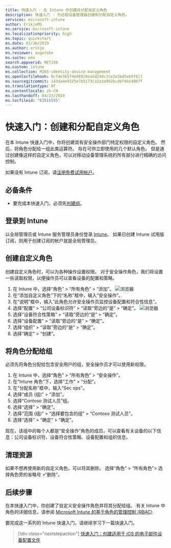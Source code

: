 ```yaml
---
title: 快速入门 - 在 Intune 中创建并分配自定义角色
description: 快速入门 - 为远程设备管理器创建和分配自定义角色。
services: microsoft-intune
author: ErikjeMS
ms.service: microsoft-intune
ms.localizationpriority: high
ms.topic: quickstart
ms.date: 03/26/2019
ms.author: erikje
ms.reviewer: angerobe
ms.suite: ems
search.appverid: MET150
ms.custom: intune
ms.collection: M365-identity-device-management
ms.openlocfilehash: 6cf4e365f4e68920ea5d24dc3ce2e1bd5eb9f817
ms.sourcegitcommit: 143dade9125e7b5173ca2a3a902bcd6f4b14067f
ms.translationtype: HT
ms.contentlocale: zh-CN
ms.lasthandoff: 04/23/2019
ms.locfileid: "61511555"
---
```

# <a name="quickstart-create-and-assign-a-custom-role"></a>快速入门：创建和分配自定义角色

在本 Intune 快速入门中，你将创建具有安全操作部门特定权限的自定义角色。 然后，将角色分配给一组此类运算符。 存在可供立即使用的几个默认角色。 但是通过创建像这样的自定义角色，可以对移动设备管理系统的所有部分进行精确的访问控制。

如果没有 Intune 订阅，请[注册免费试用帐户](free-trial-sign-up.md)。

## <a name="prerequisites"></a>必备条件

- 要完成本快速入门，必须先[创建组](quickstart-create-group.md)。

## <a name="sign-in-to-intune"></a>登录到 Intune

以全局管理员或 Intune 服务管理员身份登录 [Intune](https://aka.ms/intuneportal)。 如果已创建 Intune 试用版订阅，则用于创建订阅的帐户就是全局管理员。

## <a name="create-a-custom-role"></a>创建自定义角色

创建自定义角色时，可以为各种操作设置权限。 对于安全操作角色，我们将设置一些读取权限，以便操作员可以查看设备的配置和策略。

1. 在 Intune 中，选择“角色” > “所有角色” > “添加”。
![浏览器](media/quickstart-create-custom-role/add-custom-role.png)
2. 在“添加自定义角色”下的“名称”框中，输入“安全操作”。
3. 在“说明”框中，输入“此角色允许安全操作员监控设备配置和符合性信息”。
4. 选择“配置” > “公司设备标识符” > “读取”旁边的“是” > “确定”。
![浏览器](media/quickstart-create-custom-role/corp-device-id-read.png)
5. 选择“设备符合性策略” > “读取”旁边的“是” > “确定”。
6. 选择“设备配置” > “读取”旁边的“是” > “确定”。
7. 选择“组织” > “读取”旁边的“是” > “确定”。
8. 选择“确定” > “创建”。

## <a name="assign-the-role-to-a-group"></a>将角色分配给组

必须先将角色分配给包含安全用户的组，安全操作员才可以使用新权限。

1. 在 Intune 中，选择“角色” > “所有角色” > “安全操作”。
2. 在“Intune 角色”下，选择“工作” > “分配”。
3. 在“分配名称”框中，输入“Sec ops”。
4. 选择“成员 (组)” > “添加”。
5. 选择“Contoso 测试人员”组。
6. 选择“选择” > “确定”。
7. 选择“范围 (组)” > “选择要包含的组” > “Contoso 测试人员”。
8. 选择“选择” > “确定” > “确定”。

现在，该组中的每个人都是“安全操作”角色的成员，可以查看有关设备的以下信息：公司设备标识符、设备符合性策略、设备配置和组织信息。

## <a name="clean-up-resources"></a>清理资源

如果不想再使用新的自定义角色，可以将其删除。 选择“角色” > “所有角色”> 选择角色旁的省略号 >“删除”。

## <a name="next-steps"></a>后续步骤

在本快速入门中，你创建了自定义安全操作角色并将其分配给组。 有关 Intune 中角色的详细信息，请参阅 [Microsoft Intune 的基于角色的管理控制 (RBAC)](role-based-access-control.md)

要完成这一系列的 Intune 快速入门，请继续学习下一篇快速入门。

> [!div class="nextstepaction"]
> [快速入门：创建适用于 iOS 的电子邮件设备配置文件](quickstart-email-profile.md)
